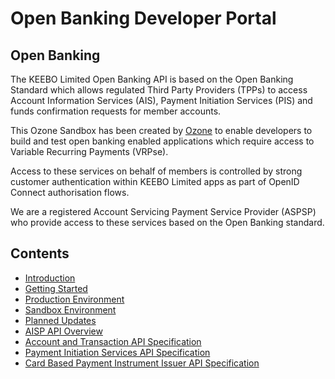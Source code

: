 # Open Banking Developer Portal

## Open Banking

The KEEBO Limited Open Banking API is based on the Open Banking Standard which allows regulated Third Party Providers (TPPs) to access Account Information Services (AIS), Payment Initiation Services (PIS) and funds confirmation requests for member accounts.

This Ozone Sandbox has been created by [Ozone](https://ozoneapi.com) to enable developers to build and test open banking enabled applications which require access to Variable Recurring Payments (VRPse).

Access to these services on behalf of members is controlled by strong customer authentication within KEEBO Limited apps as part of OpenID Connect authorisation flows.

We are a registered Account Servicing Payment Service Provider (ASPSP) who provide access to these services based on the Open Banking standard.

## Contents

- [Introduction](/perry/developer/documentation?resource=ukhub-keebo-portal&document=docs/10-index.md)
- [Getting Started](/perry/developer/documentation?resource=ukhub-keebo-portal&document=docs/20-getting-started.md)
- [Production Environment](/perry/developer/documentation?resource=ukhub-keebo-portal&document=docs/30-production.md)
- [Sandbox Environment](/perry/developer/documentation?resource=ukhub-keebo-portal&document=docs/40-sandbox.md)
- [Planned Updates](/perry/developer/documentation?resource=ukhub-keebo-portal&document=docs/50-planned-updates.md)
- [AISP API Overview](/perry/developer/documentation?resource=ukhub-keebo-portal&document=docs/API%20Overview/ais.md)
- [Account and Transaction API Specification](/perry/developer/documentation?resource=ukhub-keebo-portal&document=swagger/account-info-openapi.yaml)
- [Payment Initiation Services API Specification](/perry/developer/documentation?resource=ukhub-keebo-portal&document=swagger/payment-initiation-openapi.yaml)
- [Card Based Payment Instrument Issuer API Specification](/perry/developer/documentation?resource=ukhub-keebo-portal&document=swagger/confirmation-funds-openapi.yaml)
